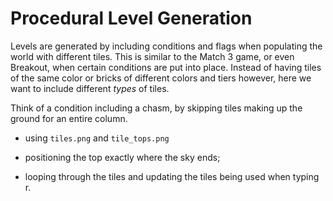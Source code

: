 # Procedural Level Generation

Levels are generated by including conditions and flags when populating the world with different tiles. This is similar to the Match 3 game, or even Breakout, when certain conditions are put into place. Instead of having tiles of the same color or bricks of different colors and tiers however, here we want to include different _types_ of tiles.

Think of a condition including a chasm, by skipping tiles making up the ground for an entire column.

- using `tiles.png` and `tile_tops.png`

- positioning the top exactly where the sky ends;

- looping through the tiles and updating the tiles being used when typing r.
